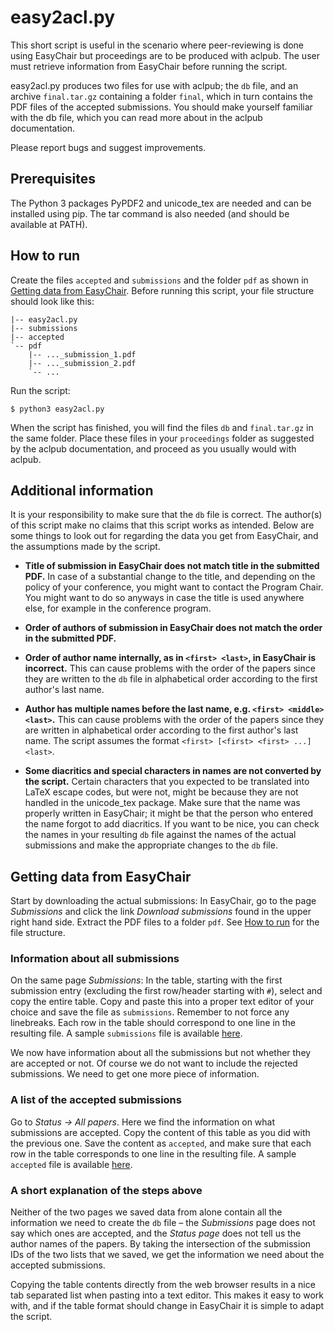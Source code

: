 # easy2acl.py

This short script is useful in the scenario where peer-reviewing is done using EasyChair but proceedings are to be produced with aclpub. The user must retrieve information from EasyChair before running the script.
 
easy2acl.py produces two files for use with aclpub; the `db` file, and an archive `final.tar.gz` containing a folder `final`, which in turn contains the PDF files of the accepted submissions. You should make yourself familiar with the db file, which you can read more about in the aclpub documentation.

Please report bugs and suggest improvements.

## Prerequisites

The Python 3 packages PyPDF2 and unicode_tex are needed and can be installed using pip. The tar command is also needed (and should be available at PATH).

## How to run 

Create the files `accepted` and `submissions` and the folder `pdf` as shown in [Getting data from EasyChair](#getting-data-from-easychair). Before running this script, your file structure should look like this: 

    |-- easy2acl.py 
    |-- submissions 
    |-- accepted 
    `-- pdf 
        |-- ..._submission_1.pdf 
        |-- ..._submission_2.pdf 
        `-- ...

Run the script:

    $ python3 easy2acl.py
 
When the script has finished, you will find the files `db` and `final.tar.gz` in the same folder.  Place these files in your `proceedings` folder as suggested by the aclpub documentation, and proceed as you usually would with aclpub.

## Additional information

It is your responsibility to make sure that the `db` file is correct. The author(s) of this script make no claims that this script works as intended. Below are some things to look out for regarding the data you get from EasyChair, and the assumptions made by the script.

* **Title of submission in EasyChair does not match title in the submitted PDF.** In case of a substantial change to the title, and depending on the policy of your conference, you might want to contact the Program Chair.  You might want to do so anyways in case the title is used anywhere else, for example in the conference program.
	
* **Order of authors of submission in EasyChair does not match the order in the submitted PDF.**

* **Order of author name internally, as in `<first> <last>`, in EasyChair is incorrect.** This can cause problems with the order of the papers since they are written to the `db` file in alphabetical order according to the first author's last name.

* **Author has multiple names before the last name, e.g. `<first> <middle> <last>`.** This can cause problems with the order of the papers since they are written in alphabetical order according to the first author's last name. The script assumes the format `<first> [<first> <first> ...] <last>`.
    
* **Some diacritics and special characters in names are not converted by the script.** Certain characters that you expected to be translated into LaTeX escape codes, but were not, might be because they are not handled in the unicode_tex package. Make sure that the name was properly written in EasyChair; it might be that the person who entered the name forgot to add diacritics. If you want to be nice, you can check the names in your resulting `db` file against the names of the actual submissions and make the appropriate changes to the `db` file.

## Getting data from EasyChair

Start by downloading the actual submissions: In EasyChair, go to the page _Submissions_ and click the link _Download submissions_ found in the upper right hand side. Extract the PDF files to a folder `pdf`. See [How to run](#how-to-run) for the file structure.

### Information about all submissions

On the same page _Submissions_: In the table, starting with the first submission entry (excluding the first row/header starting with `#`), select and copy the entire table. Copy and paste this into a proper text editor of your choice and save the file as `submissions`. Remember to not force any linebreaks. Each row in the table should correspond to one line in the resulting file. A sample `submissions` file is available [here](example-files/submissions).

We now have information about all the submissions but not whether they are accepted or not. Of course we do not want to include the rejected submissions. We need to get one more piece of information.

### A list of the accepted submissions

Go to _Status -> All papers_. Here we find the information on what submissions are accepted. Copy the content of this table as you did with the previous one. Save the content as `accepted`, and make sure that each row in the table corresponds to one line in the resulting file. A sample `accepted` file is available [here](example-files/accepted).

### A short explanation of the steps above

Neither of the two pages we saved data from alone contain all the information we need to create the `db` file – the _Submissions_ page does not say which ones are accepted, and the _Status page_ does not tell us the author names of the papers. By taking the intersection of the submission IDs of the two lists that we saved, we get the information we need about the accepted submissions.

Copying the table contents directly from the web browser results in a nice tab separated list when pasting into a text editor. This makes it easy to work with, and if the table format should change in EasyChair it is simple to adapt the script.
